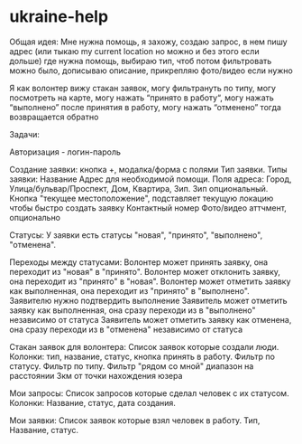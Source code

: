# ukraine-help
Общая идея: 
Мне нужна помощь, я захожу, создаю запрос, в нем пишу адрес (или тыкаю my current location но можно и без этого если дольше) где нужна помощь, выбираю тип, чтоб потом фильтровать можно было, дописываю описание, прикрепляю фото/видео если нужно

Я как волонтер вижу стакан заявок, могу фильтрануть по типу, могу посмотреть на карте, могу нажать “принято в работу“, могу нажать “выполнено” после принятия в работу, могу нажать “отменено” тогда возвращается обратно

Задачи:

Авторизация - логин-пароль

Создание заявки: кнопка +, модалка/форма с полями
  Тип заявки. Типы заявки: 
  Название
  Адрес для необходимой помощи. Поля адреса: Город, Улица/бульвар/Проспект, Дом, Квартира, Зип. Зип опциональный. Кнопка "текущее местоположение", подставляет      текущую локацию чтобы быстро создать заявку
  Контактный номер
  Фото/видео аттчмент, опционально

Статусы: 
  У заявки есть статусы "новая", "принято", "выполнено", "отменена". 

Переходы между статусами: 
  Волонтер может принять заявку, она переходит из "новая" в "принято".
  Волонтер может отклонить заявку, она переходит из "принято" в "новая".
  Волонтер может отметить заявку как выполненная, она переходит из "принято" в "выполнено". Заявителю нужно подтвердить выполнение
  Заявитель может отметить заявку как выполненная, она сразу переходи из в "выполнено" независимо от статуса
  Заявитель может отметить заявку как отменена, она сразу переходи из в "отменена" независимо от статуса
  
Стакан заявок для волонтера: 
  Список заявок которые создали люди. Колонки: тип, название, статус, кнопка принять в работу. 
  Фильтр по статусу. Фильтр по типу. Фильтр "рядом со мной" диапазон на расстоянии 3км от точки нахождения юзера
  
Мои запросы:
  Список запросов которые сделал человек с их статусом. Колонки: Название, статус, дата создания.
  
Мои заявки:
  Список заявок которые взял человек в работу. Тип, Название, статус.
